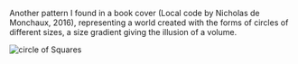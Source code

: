 Another pattern I found in a book cover (Local code by Nicholas de Monchaux, 2016), representing a world created with the forms of circles of different sizes, a size gradient giving the illusion of a volume.

![circle of Squares](./circleOfSquares.png)

